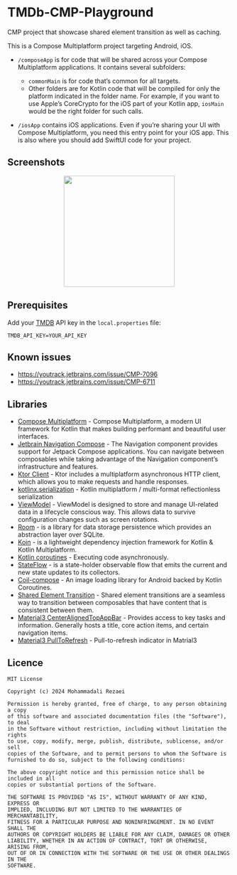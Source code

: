 # TMDb-CMP-Playground
CMP project that showcase shared element transition as well as caching.

This is a Compose Multiplatform project targeting Android, iOS.

* `/composeApp` is for code that will be shared across your Compose Multiplatform applications.
  It contains several subfolders:
  - `commonMain` is for code that’s common for all targets.
  - Other folders are for Kotlin code that will be compiled for only the platform indicated in the folder name.
    For example, if you want to use Apple’s CoreCrypto for the iOS part of your Kotlin app,
    `iosMain` would be the right folder for such calls.

* `/iosApp` contains iOS applications. Even if you’re sharing your UI with Compose Multiplatform, 
  you need this entry point for your iOS app. This is also where you should add SwiftUI code for your project.

## Screenshots
<p align="center">
  <img src="https://github.com/alirezaeiii/Disney-Compose-Multiplatform/blob/main/screenshots/screenshot1.gif" width="250" />
</p>

## Prerequisites

Add your [TMDB](https://www.themoviedb.org/) API key in the `local.properties` file:
```
TMDB_API_KEY=YOUR_API_KEY
```

## Known issues
* https://youtrack.jetbrains.com/issue/CMP-7096
* https://youtrack.jetbrains.com/issue/CMP-6711

## Libraries
* [Compose Multiplatform](https://github.com/JetBrains/compose-multiplatform) - Compose Multiplatform, a modern UI framework for Kotlin that makes building performant and beautiful user interfaces.
* [Jetbrain Navigation Compose](https://www.jetbrains.com/help/kotlin-multiplatform-dev/compose-navigation-routing.html) - The Navigation component provides support for Jetpack Compose applications. You can navigate between composables while taking advantage of the Navigation component’s infrastructure and features.
* [Ktor Client](https://ktor.io/docs/welcome.html) - Ktor includes a multiplatform asynchronous HTTP client, which allows you to make requests and handle responses.
* [kotlinx.serialization](https://github.com/Kotlin/kotlinx.serialization) - Kotlin multiplatform / multi-format reflectionless serialization
* [ViewModel](https://www.jetbrains.com/help/kotlin-multiplatform-dev/compose-viewmodel.html) - ViewModel is designed to store and manage UI-related data in a lifecycle conscious way. This allows data to survive configuration changes such as screen rotations.
* [Room](https://developer.android.com/kotlin/multiplatform/room) - is a library for data storage persistence which provides an abstraction layer over SQLite.
* [Koin](https://github.com/InsertKoinIO/koin) - is a lightweight dependency injection framework for Kotlin & Kotlin Multiplatform.
* [Kotlin coroutines](https://developer.android.com/kotlin/coroutines) - Executing code asynchronously.
* [StateFlow](https://developer.android.com/kotlin/flow/stateflow-and-sharedflow) - is a state-holder observable flow that emits the current and new state updates to its collectors.
* [Coil-compose](https://coil-kt.github.io/coil/compose/) - An image loading library for Android backed by Kotlin Coroutines.
* [Shared Element Transition](https://developer.android.com/develop/ui/compose/animation/shared-elements) - Shared element transitions are a seamless way to transition between composables that have content that is consistent between them.
* [Material3 CenterAlignedTopAppBar](https://developer.android.com/develop/ui/compose/components/app-bars) - Provides access to key tasks and information. Generally hosts a title, core action items, and certain navigation items.
* [Material3 PullToRefresh](https://developer.android.com/reference/kotlin/androidx/compose/material3/pulltorefresh/package-summary.html) - Pull-to-refresh indicator in Matrial3

## Licence
    MIT License

    Copyright (c) 2024 Mohammadali Rezaei

    Permission is hereby granted, free of charge, to any person obtaining a copy
    of this software and associated documentation files (the "Software"), to deal
    in the Software without restriction, including without limitation the rights
    to use, copy, modify, merge, publish, distribute, sublicense, and/or sell
    copies of the Software, and to permit persons to whom the Software is
    furnished to do so, subject to the following conditions:

    The above copyright notice and this permission notice shall be included in all
    copies or substantial portions of the Software.

    THE SOFTWARE IS PROVIDED "AS IS", WITHOUT WARRANTY OF ANY KIND, EXPRESS OR
    IMPLIED, INCLUDING BUT NOT LIMITED TO THE WARRANTIES OF MERCHANTABILITY,
    FITNESS FOR A PARTICULAR PURPOSE AND NONINFRINGEMENT. IN NO EVENT SHALL THE
    AUTHORS OR COPYRIGHT HOLDERS BE LIABLE FOR ANY CLAIM, DAMAGES OR OTHER
    LIABILITY, WHETHER IN AN ACTION OF CONTRACT, TORT OR OTHERWISE, ARISING FROM,
    OUT OF OR IN CONNECTION WITH THE SOFTWARE OR THE USE OR OTHER DEALINGS IN THE
    SOFTWARE.
